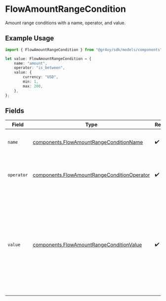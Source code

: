 # FlowAmountRangeCondition

Amount range conditions with a name, operator, and value.

## Example Usage

```typescript
import { FlowAmountRangeCondition } from "@gr4vy/sdk/models/components";

let value: FlowAmountRangeCondition = {
    name: "amount",
    operator: "is_between",
    value: {
        currency: "USD",
        min: 1,
        max: 200,
    },
};
```

## Fields

| Field                                                                                                                          | Type                                                                                                                           | Required                                                                                                                       | Description                                                                                                                    | Example                                                                                                                        |
| ------------------------------------------------------------------------------------------------------------------------------ | ------------------------------------------------------------------------------------------------------------------------------ | ------------------------------------------------------------------------------------------------------------------------------ | ------------------------------------------------------------------------------------------------------------------------------ | ------------------------------------------------------------------------------------------------------------------------------ |
| `name`                                                                                                                         | [components.FlowAmountRangeConditionName](../../models/components/flowamountrangeconditionname.md)                             | :heavy_check_mark:                                                                                                             | The type of match made for this rule.                                                                                          | amount                                                                                                                         |
| `operator`                                                                                                                     | [components.FlowAmountRangeConditionOperator](../../models/components/flowamountrangeconditionoperator.md)                     | :heavy_check_mark:                                                                                                             | The comparison to make on the currency code `value`.                                                                           | is_between                                                                                                                     |
| `value`                                                                                                                        | [components.FlowAmountRangeConditionValue](../../models/components/flowamountrangeconditionvalue.md)                           | :heavy_check_mark:                                                                                                             | Amount value compare the transaction to.                                                                                       | {<br/>"Amount condition value": {<br/>"value": {<br/>"description": "example amount value.",<br/>"currency": "USD",<br/>"min": 1,<br/>"max": 200<br/>}<br/>}<br/>} |